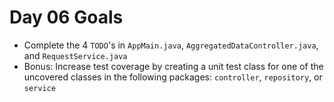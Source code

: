 # Day 06 Goals

- Complete the 4 `TODO`'s in `AppMain.java`, `AggregatedDataController.java`, and `RequestService.java`
- Bonus: Increase test coverage by creating a unit test class for one of the uncovered classes in the following packages: `controller`, `repository`, or `service`